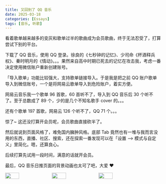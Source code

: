 ```yaml
---
title: 又回到了 QQ 音乐
date: 2025-03-18
categories: [Essays]
tags: [音乐, 听歌]
---
```


看着歌单越来越多的变灰和歌单过半的歌曲成为会员歌曲，终于无法忍受了，打算尝试下别的平台。

下载了 QQ 音乐，使用 QQ 登录。徐良的《七秒钟的记忆》、少司命《杯酒释兵权》、秦时明月的《情动》。。。果然来自高中时期已死去的记忆在攻击我，考虑一番决定使用微信账户重新创建账号。

「导入歌单」功能比较强大，支持歌单链接导入。于是我是把之前 QQ 账户歌单导入到微信账号，一个是将网易云歌单导入到危险账户，着实方便。

网易云音乐我一个歌单 96 首歌，60 首听不了，导入到 QQ 音乐后 30 个听不了。至于总数成了 89 个，少的是几个不知名歌手 cover 的。。。

还有个歌单 197 首歌，网易云 126 个听不了，QQ 71 个。。。

惊了~ 这还没打算开会员呢，会员歌曲直接砍半了。

然后就说到页面风格了，难免国内臃肿风格。底部 Tab 竟然也有一堆与我而言没用的东西，直播、社区、搜索，还在探索一番发现可以在「设置 —> 模式与自定义」里简化。嗯，还算良心。

后续打算先试用一段时间，满意的话就开会员。

最后，QQ 音乐日推页面的背景动画也太可了吧，大爱 ❤️



<div style="display: flex;">
    <img src="/images/又回到了QQ音乐/1.png" width="30%"/>
    <img src="/images/又回到了QQ音乐/2.png" width="30%"/>
    <img src="/images/又回到了QQ音乐/3.png" width="30%"/>
</div>




